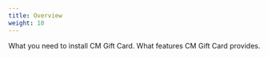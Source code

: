 ```yaml
---
title: Overview
weight: 10
---
```


What you need to install CM Gift Card. What features CM Gift Card provides.